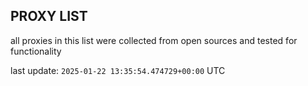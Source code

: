 ## PROXY LIST

all proxies in this list were collected from open sources and tested for functionality

last update: `2025-01-22 13:35:54.474729+00:00` UTC